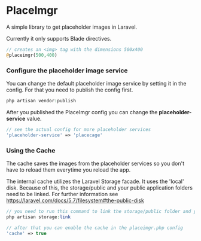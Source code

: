 # PlaceImgr

A simple library to get placeholder images in Laravel.

Currently it only supports Blade directives.

```php
// creates an <img> tag with the dimensions 500x400
@placeimgr(500,400)
```

### Configure the placeholder image service

You can change the default placeholder image service by setting it in the config. For that you need to publish the config first.
```php
php artisan vendor:publish
```
After you published the PlaceImgr config you can change the **placeholder-service** value.

```php
// see the actual config for more placeholder services
'placeholder-service' => 'placecage'
```

### Using the Cache

The cache saves the images from the placeholder services so you don't have to reload them everytime you reload the app.

The internal cache utilizes the Laravel Storage facade. It uses the 'local' disk. Because of this, the storage/public and your public application folders need to be linked.
For further information see https://laravel.com/docs/5.7/filesystem#the-public-disk

```php
// you need to run this command to link the storage/public folder and your /public folder
php artisan storage:link

// after that you can enable the cache in the placeimgr.php config
'cache' => true
```